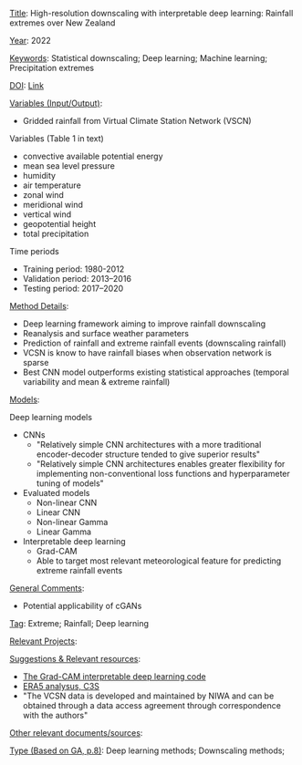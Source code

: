 <ins>Title</ins>: High-resolution downscaling with interpretable deep learning: Rainfall extremes over New Zealand

<ins>Year</ins>: 2022

<ins>Keywords</ins>: Statistical downscaling; Deep learning; Machine learning; Precipitation extremes

<ins>DOI</ins>: [Link](https://doi.org/10.1016/j.wace.2022.100525)

<ins>Variables (Input/Output)</ins>: 

* Gridded rainfall from Virtual Climate Station Network (VSCN)

Variables (Table 1 in text)
* convective available potential energy
* mean sea level pressure
* humidity
* air temperature
* zonal wind
* meridional wind
* vertical wind
* geopotential height
* total precipitation

Time periods
* Training period: 1980-2012
* Validation period: 2013–2016
* Testing period: 2017–2020

<ins>Method Details</ins>:

* Deep learning framework aiming to improve rainfall downscaling
* Reanalysis and surface weather parameters
* Prediction of rainfall and extreme rainfall events (downscaling rainfall)
* VCSN is know to have rainfall biases when observation network is sparse
* Best CNN model outperforms existing statistical approaches (temporal variability and mean & extreme rainfall)

<ins>Models</ins>:

Deep learning models
* CNNs
	- "Relatively simple CNN architectures with a more traditional encoder-decoder structure tended to give superior results"
	- "Relatively simple CNN architectures enables greater flexibility for implementing non-conventional loss functions and hyperparameter tuning of models"
* Evaluated models
	- Non-linear CNN
	- Linear CNN
	- Non-linear Gamma
	- Linear Gamma
* Interpretable deep learning
	- Grad-CAM
	- Able to target most relevant meteorological feature for predicting extreme rainfall events

<ins>General Comments</ins>: 

* Potential applicability of cGANs

<ins>Tag</ins>: Extreme; Rainfall; Deep learning

<ins>Relevant Projects</ins>: 

<ins>Suggestions \& Relevant resources</ins>: 

* [The Grad-CAM interpretable deep learning code](https://github.com/sicara/tf-explain)
* [ERA5 analysus, C3S](https://cds.climate.copernicus.eu/cdsapp#!/dataset/reanalysis-era5-pressure-levels)  
* "The VCSN data is developed and maintained by NIWA and can be
obtained through a data access agreement through correspondence with
the authors"

<ins>Other relevant documents/sources</ins>: 

<ins>Type (Based on GA, p.8)</ins>: Deep learning methods; Downscaling methods;
